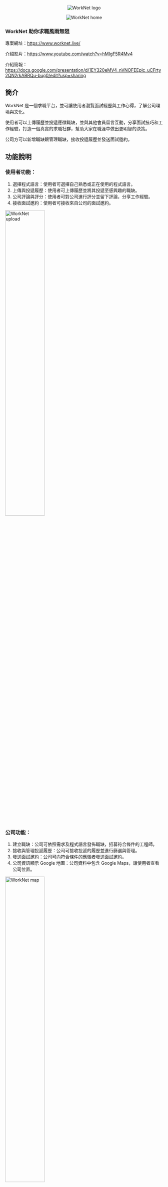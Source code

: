 <p align="center">
  <img src="static/imgs/logo_backend.png" alt="WorkNet logo"/>
</p>

<p align="center">
  <img src="static/imgs/home.jpg" alt="WorkNet home"/>
</p>

### WorkNet 助你求職風雨無阻

專案網址：https://www.worknet.live/

介紹影片：https://www.youtube.com/watch?v=hMIgF5R4Mv4

介紹簡報：https://docs.google.com/presentation/d/1EY320eMV4_nVNOFEEplc_uCFrty2QN2rkABRQu-bug0/edit?usp=sharing

## 簡介

WorkNet 是一個求職平台，並可讓使用者瀏覽面試經歷與工作心得，了解公司環境與文化。

使用者可以上傳履歷並投遞應徵職缺，並與其他會員留言互動，分享面試技巧和工作經驗，打造一個真實的求職社群，幫助大家在職涯中做出更明智的決策。

公司方可以新增職缺跟管理職缺，接收投遞履歷並發送面試邀約。

## 功能說明

### 使用者功能：

1. 選擇程式語言：使用者可選擇自己熟悉或正在使用的程式語言。
2. 上傳與投遞履歷：使用者可上傳履歷並將其投遞至感興趣的職缺。
3. 公司評論與評分：使用者可對公司進行評分並留下評論，分享工作經驗。
4. 接收面試邀約：使用者可接收來自公司的面試邀約。

<img src="static/imgs/upload.png" alt="WorkNet upload" width="50%"/>

### 公司功能：

1. 建立職缺：公司可依照需求及程式語言發佈職缺，招募符合條件的工程師。
2. 接收與管理投遞履歷：公司可接收投遞的履歷並進行篩選與管理。
3. 發送面試邀約：公司可向符合條件的應徵者發送面試邀約。
4. 公司資訊顯示 Google 地圖：公司資料中包含 Google Maps，讓使用者查看公司位置。

<img src="static/imgs/map.png" alt="WorkNet map" width="50%"/>

### 評論功能：

1. 公司評論：使用者可以針對各公司進行獨立的評價，並留下文字評論，支援 Markdown 語法。
2. 評分機制：使用者可以為公司給予分數，評分項目包括工作環境、薪資待遇、公司文化等。
3. 留言互動：使用者可以針對其他人的評論進行回應或給予反饋（如：按讚或反對）。

<img src="static/imgs/post.png" alt="WorkNet post" width="50%"/>

### 分析功能：

1. 程式語言分析：
   - 依照使用者數量分析各程式語言的使用情況。
   - 依照職缺數量分析各程式語言的需求。
2. 平均薪資分析：依據不同程式語言顯示平均薪資資訊。
3. 年資分析：顯示各程式語言對應的平均年資。
4. 地區職缺分析：顯示每種程式語言在不同地區的職缺數量。

<img src="static/imgs/analytics.png" alt="WorkNet analytics" width="50%"/>

### 金流贊助功能：

1. 使用者贊助：使用者可以通過網站向特定公司或項目進行贊助，支持他們的發展。
2. 安全支付系統：整合安全的金流系統，保障贊助交易的安全性與隱私。

<img src="static/imgs/payment.png" alt="WorkNet payment" width="50%"/>

### 額外功能：

- 簡易的使用者介面切換：依據使用者或公司身份切換前後端介面。

## 安裝環境

1. `git clone https://github.com/astrocamp/17th-WorkNet.git`(將專案複製到本地)
2. `cd 17th-WorkNet`(進入專案目錄)
3. `poetry install`(安裝 Poetry 相關套件)
4. `npm install`(安裝 npm 相關套件)
5. 建立`.env`(設定環境變數)

## 執行環境

- `npm run dev`

## 技術使用

- 前端：daisyUI, TailwindCSS, Alpine.js, HTMX
- 後端：Python, Django
- 資料庫：PostgreSQL
- 版本控制：Git
- 第三方登入：Google, Line
- 履歷上傳：Amazon Web Services (AWS) S3
- 郵件發送：Mailgun
- 部署：Heroku
- 規劃：Miro, Trello

## 團隊成員

- 黃信愷 [GitHub](https://github.com/KK-Huang86)
  - Line Pay 第三方金流
  - Google 第三方登入
  - 分類標籤功能
  - 應徵職缺功能
  - 收藏公司功能
- 馬御登 [GitHub](https://github.com/RDNNNNN)
  - 分析功能
  - 會員系統
  - 忘記密碼
  - 郵件發送
  - 公司 & 職缺關聯
- 江東橙 [GitHub](https://github.com/DongOrange)
  - 權限系統
  - 分頁功能
  - 專案網頁設計
  - 評論 & 會員關聯
- 丁敬嘉 [GitHub](https://github.com/Ellen9543)
  - Line 第三方登入
  - 文章按讚
  - 通知系統
  - 提示訊息
  - 應徵紀錄
  - 會員 & 會員資訊關聯
  - 會員 & 留言關聯
- 吳菁菁 [GitHub](https://github.com/kait-wu)
  - Heroku 部署
  - 履歷、圖片上傳(AWS S3)
  - 評論功能
  - 搜尋功能
  - 公司 & 評論關聯
- 古佳翰 [GitHub](https://github.com/Gujiahan)
  - Google Map 串接
  - 收藏職缺功能
  - 公司查看應徵履歷功能
  - 登入後轉址原頁面
  - 使用者 & 履歷關聯
